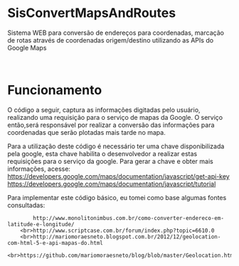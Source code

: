# SisConvertMapsAndRoutes
Sistema WEB para conversão de endereços para coordenadas, marcação de rotas através de coordenadas origem/destino utilizando as APIs do 
Google Maps

<br>
<h1>Funcionamento</h1>
O código a seguir, captura as informações digitadas pelo usuário, realizando uma requisição para o serviço de mapas da Google. O serviço
então,será responsável por realizar a conversão das informações para coordenadas que serão plotadas mais tarde no mapa.

Para a utilização deste código é necessário ter uma chave disponibilizada pela google, esta chave habilita o desenvolvedor a realizar estas requisições para o serviço da google. Para gerar a chave e obter mais informações, acesse: <br>
		https://developers.google.com/maps/documentation/javascript/get-api-key <br>
		https://developers.google.com/maps/documentation/javascript/tutorial <br>

Para implementar este código básico, eu tomei como base algumas fontes consultadas: <br>

   		    http://www.monolitonimbus.com.br/como-converter-endereco-em-latitude-e-longitude/
		<br>http://www.scriptcase.com.br/forum/index.php?topic=6610.0
		<br>http://mariomoraesneto.blogspot.com.br/2012/12/geolocation-com-html-5-e-api-mapas-do.html
		<br>https://github.com/mariomoraesneto/blog/blob/master/Geolocation.html
